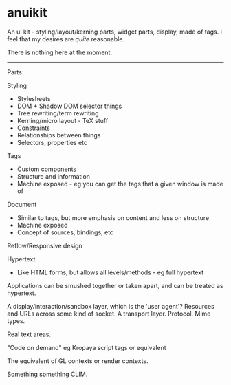 # anuikit
An ui kit - styling/layout/kerning parts, widget parts, display, made of tags. I feel that my desires are *quite* reasonable.

There is nothing here at the moment.

---

Parts:

Styling
- Stylesheets
- DOM + Shadow DOM selector things
- Tree rewriting/term rewriting
- Kerning/micro layout - TeX stuff
- Constraints
- Relationships between things
- Selectors, properties etc

Tags
- Custom components
- Structure and information
- Machine exposed - eg you can get the tags that a given window is made of

Document
- Similar to tags, but more emphasis on content and less on structure
- Machine exposed
- Concept of sources, bindings, etc

Reflow/Responsive design

Hypertext
- Like HTML forms, but allows all levels/methods - eg full hypertext

Applications can be smushed together or taken apart, and can be treated as hypertext.

A display/interaction/sandbox layer, which is the 'user agent'?
Resources and URLs across some kind of socket.
A transport layer.
Protocol.
Mime types.

Real text areas.

"Code on demand" eg Kropaya script tags or equivalent

The equivalent of GL contexts or render contexts.

Something something CLIM.
